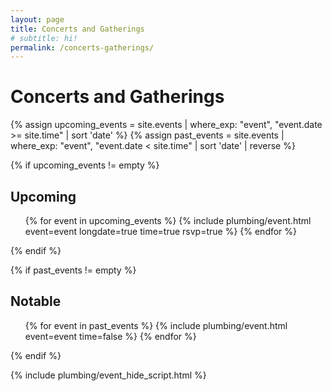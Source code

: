 ```yaml
---
layout: page
title: Concerts and Gatherings
# subtitle: hi!
permalink: /concerts-gatherings/
---
```


Concerts and Gatherings
=======================

{% assign upcoming_events = site.events | where_exp: "event", "event.date >= site.time" | sort 'date' %}
{% assign past_events = site.events | where_exp: "event", "event.date < site.time" | sort 'date' | reverse %}

{% if upcoming_events != empty %}
  <h2>Upcoming</h2>
  <ul>
    {% for event in upcoming_events %}
      {% include plumbing/event.html event=event longdate=true time=true rsvp=true %}
    {% endfor %}
  </ul>
{% endif %}

{% if past_events != empty %}
  <h2>Notable</h2>
  <ul>
    {% for event in past_events %}
      {% include plumbing/event.html event=event time=false %}
    {% endfor %}
  </ul>
{% endif %}

<!-- Script to show/hide events -->
{% include plumbing/event_hide_script.html %}
